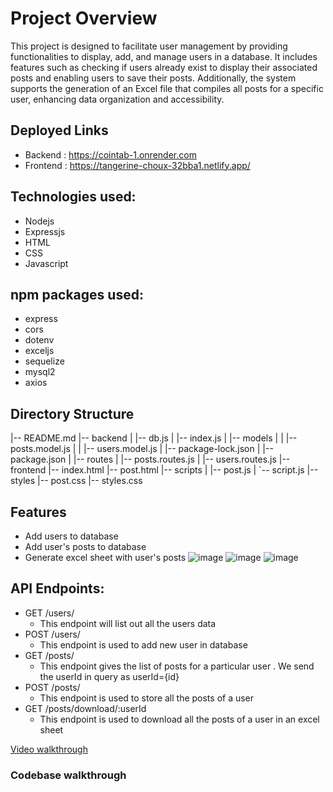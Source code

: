 # Project Overview

This project is designed to facilitate user management by providing functionalities to display, add, and manage users in a database. It includes features such as checking if users already exist to display their associated posts and enabling users to save their posts. Additionally, the system supports the generation of an Excel file that compiles all posts for a specific user, enhancing data organization and accessibility.

## Deployed Links 
- Backend : https://cointab-1.onrender.com
- Frontend : https://tangerine-choux-32bba1.netlify.app/

## Technologies used:
- Nodejs 
- Expressjs
- HTML
- CSS
- Javascript


## npm packages used:
- express
- cors
- dotenv
- exceljs
- sequelize
- mysql2
- axios

## Directory Structure
|-- README.md
|-- backend
|   |-- db.js
|   |-- index.js
|   |-- models
|   |   |-- posts.model.js
|   |   |-- users.model.js
|   |-- package-lock.json
|   |-- package.json
|   |-- routes
|       |-- posts.routes.js
|       |-- users.routes.js
|-- frontend
    |-- index.html
    |-- post.html
    |-- scripts
    |   |-- post.js
    |   `-- script.js
    |-- styles
        |-- post.css
        |-- styles.css


## Features
- Add users to database
- Add user's posts to database
- Generate excel sheet with user's posts
![image](https://drive.google.com/uc?export=view&id=1Y0O-EvWvkxa2I6gcylc7WCnqo6ilF0Gx)
![image](https://drive.google.com/uc?export=view&id=1Tjk4EGfeOkHKxkgWH9aRhB99D3cBShXU)
![image](https://drive.google.com/uc?export=view&id=1YRzPBdeKJGacyZ1SiKQtACALu4mhacnP)




## API Endpoints:
- GET /users/
  - This endpoint will list out all the users data
- POST /users/
  - This endpoint is used to add new user in database
- GET /posts/
  - This endpoint gives the list of posts for a particular user . We send the userId in query as userId={id}
- POST /posts/
   - This endpoint is used to store all the posts of a user
 - GET /posts/download/:userId
    - This endpoint is used to download all the posts of a user in an excel sheet

[Video walkthrough](https://drive.google.com/uc?export=view&id=1TsV0EItjkwMnE1KgIoZc_CWOeL_7fV2b)


### Codebase walkthrough
